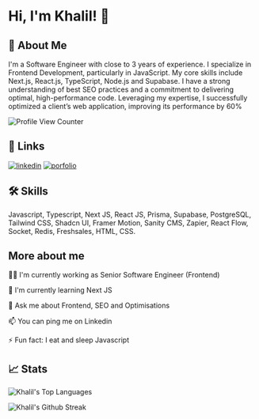 
# Hi, I'm Khalil! 👋


## 🚀 About Me
I'm a Software Engineer with close to 3 years of experience. I specialize in Frontend Development, particularly in JavaScript. My core skills include Next.js, React.js, TypeScript, Node.js and Supabase. I have a strong understanding of best SEO practices and a commitment to delivering optimal, high-performance code. Leveraging my expertise, I successfully optimized a client’s web application, improving its performance by 60%

![Profile View Counter](https://komarev.com/ghpvc/?username=khalil-codes)

## 🔗 Links
[![linkedin](https://img.shields.io/badge/linkedin-0A66C2?style=for-the-badge&logo=linkedin&logoColor=white)](https://www.linkedin.com/in/khalil-patiwala/)
[![porfolio](https://img.shields.io/badge/portfolio-15355A?style=for-the-badge&logo=internetcomputer&logoColor=white)](https://khxlil.vercel.app)


## 🛠 Skills
Javascript, Typescript, Next JS, React JS, Prisma, Supabase, PostgreSQL, Tailwind CSS, Shadcn UI, Framer Motion, Sanity CMS, Zapier, React Flow, Socket, Redis, Freshsales, HTML, CSS.


## More about me
👩‍💻 I'm currently working as Senior Software Engineer (Frontend)

🧠 I'm currently learning Next JS

💬 Ask me about Frontend, SEO and Optimisations

📫 You can ping me on Linkedin

⚡️ Fun fact: I eat and sleep Javascript

## 📈 Stats

![Khalil's Top Languages](https://github-readme-stats.vercel.app/api/top-langs?username=khalil-codes&show_icons=true&locale=en&layout=compact)

![Khalil's Github Streak](https://github-readme-streak-stats.herokuapp.com/?user=khalil-codes)
